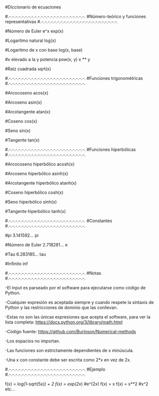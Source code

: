 #Diccionario de ecuaciones

#.-.-.-.-.-.-.-.-.-.-.-.-.-.-.-.-.-.-.-.-.-.-.-.-.
#Número-teórico y funciones representativas
#.-.-.-.-.-.-.-.-.-.-.-.-.-.-.-.-.-.-.-.-.-.-.-.-.

#Número de Euler e^x
exp(x) 

#Logaritmo natural
log(x)

#Logaritmo de x con base
log(x, base) 

#x elevado a la y potencia
pow(x, y)
x ** y 

#Raíz cuadrada
sqrt(x) 

#.-.-.-.-.-.-.-.-.-.-.-.-.-.-.-.-.-.-.-.-.-.-.-.-.
#Funciones trigonométricas
#.-.-.-.-.-.-.-.-.-.-.-.-.-.-.-.-.-.-.-.-.-.-.-.-.

#Arcocoseno
acos(x) 

#Arcoseno
asin(x)

#Arcotangente
atan(x)

#Coseno
cos(x)

#Seno
sin(x)

#Tangente
tan(x)

#.-.-.-.-.-.-.-.-.-.-.-.-.-.-.-.-.-.-.-.-.-.-.-.-.
#Funciones hiperbólicas
#.-.-.-.-.-.-.-.-.-.-.-.-.-.-.-.-.-.-.-.-.-.-.-.-.

#Arcocoseno hiperbólico
acosh(x)

#Arcoseno hiperbólico
asinh(x)

#Arcotangente hiperbólico
atanh(x)

#Coseno hiperbólico
cosh(x)

#Seno hiperbólico
sinh(x)

#Tangente hiperbólico
tanh(x)

#.-.-.-.-.-.-.-.-.-.-.-.-.-.-.-.-.-.-.-.-.-.-.-.-.
#Constantes
#.-.-.-.-.-.-.-.-.-.-.-.-.-.-.-.-.-.-.-.-.-.-.-.-.

#pi 3.141592…
pi

#Número de Euler 2.718281…
e

#Tau 6.283185…
tau

#Infinito
inf

#.-.-.-.-.-.-.-.-.-.-.-.-.-.-.-.-.-.-.-.-.-.-.-.-.
#Notas
#.-.-.-.-.-.-.-.-.-.-.-.-.-.-.-.-.-.-.-.-.-.-.-.-.

-El input es parseado por el software para ejecutarse como código de Python.

-Cualquier expresión es aceptada siempre y cuando respete la sintaxis de Python y las restricciones de dominio que las conllevan.

-Estas no son las únicas expresiones que acepta el software, para ver la lista completa: https://docs.python.org/3/library/math.html

-Código fuente: https://github.com/Burinson/Numerical-methods

-Los espacios no importan.

-Las funciones son estrictamente dependientes de x minúscula.

-Una x con constante debe ser escrita como 2*x en vez de 2x.

#.-.-.-.-.-.-.-.-.-.-.-.-.-.-.-.-.-.-.-.-.-.-.-.-.
#Ejemplo
#.-.-.-.-.-.-.-.-.-.-.-.-.-.-.-.-.-.-.-.-.-.-.-.-.

f(x) = log(1-sqrt(5*x)) + 2 
f(x) = exp(2*x) #e^(2x)
f(x) = x
f(x) = x**2 #x^2
etc...


